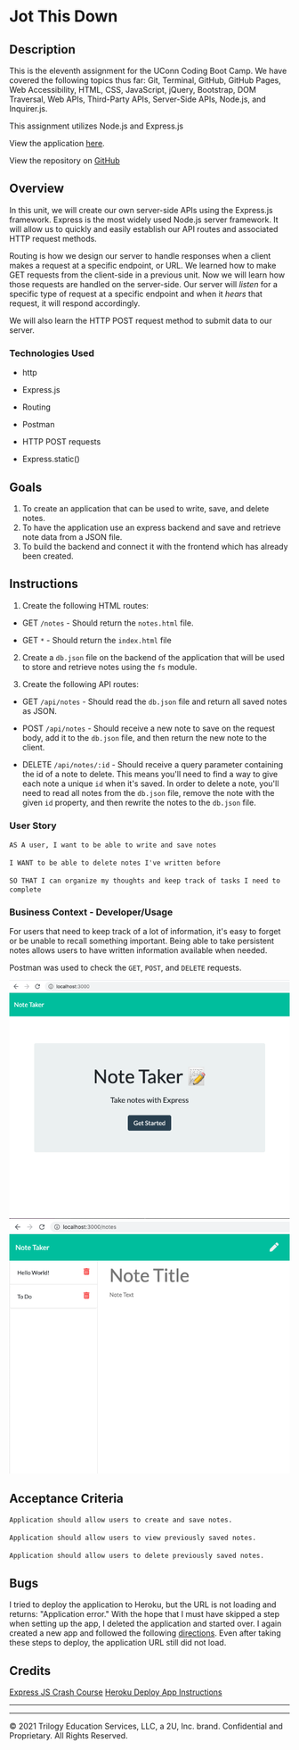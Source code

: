 # Jot This Down

## Description
This is the eleventh assignment for the UConn Coding Boot Camp. We have covered the following topics thus far: Git, Terminal, GitHub, GitHub Pages, Web Accessibility, HTML, CSS, JavaScript, jQuery, Bootstrap, DOM Traversal, Web APIs, Third-Party APIs, Server-Side APIs, Node.js, and Inquirer.js.

This assignment utilizes Node.js and Express.js

View the application [here](https://jot-this-down.herokuapp.com/).

View the repository on [GitHub](https://github.com/dsmooke/jot-this-down)

## Overview

In this unit, we will create our own server-side APIs using the Express.js framework. Express is the most widely used Node.js server framework. It will allow us to quickly and easily establish our API routes and associated HTTP request methods.

Routing is how we design our server to handle responses when a client makes a request at a specific endpoint, or URL. We learned how to make GET requests from the client-side in a previous unit. Now we will learn how those requests are handled on the server-side. Our server will _listen_ for a specific type of request at a specific endpoint and when it _hears_ that request, it will respond accordingly.

We will also learn the HTTP POST request method to submit data to our server.

### Technologies Used

* http

* Express.js

* Routing

* Postman

* HTTP POST requests

* Express.static()

## Goals

1. To create an application that can be used to write, save, and delete notes.
2. To have the application use an express backend and save and retrieve note data from a JSON file.
3. To build the backend and connect it with the frontend which has already been created. 

## Instructions

1. Create the following HTML routes:

  * GET `/notes` - Should return the `notes.html` file.

  * GET `*` - Should return the `index.html` file


2. Create a `db.json` file on the backend of the application that will be used to store and retrieve notes using the `fs` module.

3. Create the following API routes:

  * GET `/api/notes` - Should read the `db.json` file and return all saved notes as JSON.

  * POST `/api/notes` - Should receive a new note to save on the request body, add it to the `db.json` file, and then return the new note to the client.

  * DELETE `/api/notes/:id` - Should receive a query parameter containing the id of a note to delete. This means you'll need to find a way to give each note a unique `id` when it's saved. In order to delete a note, you'll need to read all notes from the `db.json` file, remove the note with the given `id` property, and then rewrite the notes to the `db.json` file.

### User Story
```
AS A user, I want to be able to write and save notes

I WANT to be able to delete notes I've written before

SO THAT I can organize my thoughts and keep track of tasks I need to complete
```

### Business Context - Developer/Usage

For users that need to keep track of a lot of information, it's easy to forget or be unable to recall something important. Being able to take persistent notes allows users to have written information available when needed.

Postman was used to check the `GET`, `POST`, and `DELETE` requests.

![Note Taker Main](./imgs/noteTaker-main-demo.png)
![Note Taker New Note Page](./imgs/noteTaker-demo.png)

## Acceptance Criteria
```
Application should allow users to create and save notes.

Application should allow users to view previously saved notes.

Application should allow users to delete previously saved notes.
```

## Bugs

I tried to deploy the application to Heroku, but the URL is not loading and returns: "Application error." With the hope that I must have skipped a step when setting up the app, I deleted the application and started over. I again created a new app and followed the following [directions](https://www.freecodecamp.org/news/how-to-deploy-a-nodejs-app-to-heroku-from-github-without-installing-heroku-on-your-machine-433bec770efe/). Even after taking these steps to deploy, the application URL still did not load. 

## Credits

[Express JS Crash Course](https://www.youtube.com/watch?v=L72fhGm1tfE)
[Heroku Deploy App Instructions](https://www.freecodecamp.org/news/how-to-deploy-a-nodejs-app-to-heroku-from-github-without-installing-heroku-on-your-machine-433bec770efe/)



- - -




- - -
© 2021 Trilogy Education Services, LLC, a 2U, Inc. brand. Confidential and Proprietary. All Rights Reserved.




